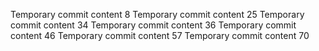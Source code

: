 Temporary commit content 8
Temporary commit content 25
Temporary commit content 34
Temporary commit content 36
Temporary commit content 46
Temporary commit content 57
Temporary commit content 70

